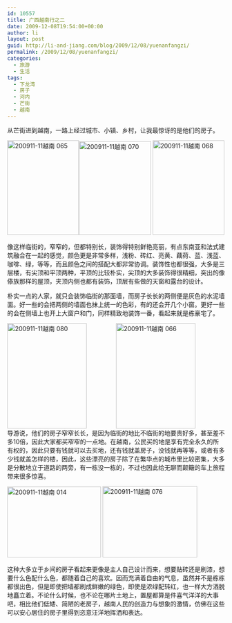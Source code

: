 ```yaml
---
id: 10557
title: 广西越南行之二
date: 2009-12-08T19:54:00+00:00
author: li
layout: post
guid: http://li-and-jiang.com/blog/2009/12/08/yuenanfangzi/
permalink: /2009/12/08/yuenanfangzi/
categories:
  - 旅游
  - 生活
tags:
  - 下龙湾
  - 房子
  - 河内
  - 芒街
  - 越南
---
```

从芒街进到越南，一路上经过城市、小镇、乡村，让我最惊讶的是他们的房子。

[<img style="border-bottom: 0px; border-left: 0px; display: inline; margin-left: 0px; border-top: 0px; margin-right: 0px; border-right: 0px" title="200911-11越南 065" src="http://jiangtanghu.com/cn/wp-content/uploads/2009/12/20091111065-thumb.jpg" border="0" alt="200911-11越南 065" width="166" height="219" align="left" />](http://jiangtanghu.com/cn/wp-content/uploads/2009/12/20091111065.jpg)[<img style="border-bottom: 0px; border-left: 0px; display: inline; margin-left: 0px; border-top: 0px; margin-right: 0px; border-right: 0px" title="200911-11越南 070" src="http://jiangtanghu.com/cn/wp-content/uploads/2009/12/20091111070-thumb.jpg" border="0" alt="200911-11越南 070" width="167" height="217" />](http://jiangtanghu.com/cn/wp-content/uploads/2009/12/20091111070.jpg) [<img style="border-bottom: 0px; border-left: 0px; display: inline; margin-left: 0px; border-top: 0px; margin-right: 0px; border-right: 0px" title="200911-11越南 068" src="http://jiangtanghu.com/cn/wp-content/uploads/2009/12/20091111068-thumb.jpg" border="0" alt="200911-11越南 068" width="166" height="219" />](http://jiangtanghu.com/cn/wp-content/uploads/2009/12/20091111068.jpg)

像这样临街的，窄窄的，但都特别长，装饰得特别鲜艳亮丽，有点东南亚和法式建筑融合在一起的感觉，颜色更是非常多样，浅粉、砖红、亮黄、藕荷、蓝、浅蓝、咖啡、绿，等等，而且颜色之间的搭配大都非常协调。装饰性也都很强，大多是三层楼，有尖顶和平顶两种，平顶的比较朴实，尖顶的大多装饰得很精细，突出的像傣族那样的屋顶，夹顶内侧也都有装饰，顶层有些做的天窗和露台的设计。

朴实一点的人家，就只会装饰临街的那面墙，而房子长长的两侧便是灰色的水泥墙面。好一些的会把两侧的墙面也抹上统一的色彩，有的还会开几个小窗。更好一些的会在侧墙上也开上大窗户和门，同样精致地装饰一番，看起来就是栋豪宅了。

[<img style="border-bottom: 0px; border-left: 0px; display: inline; margin-left: 0px; border-top: 0px; margin-right: 0px; border-right: 0px" title="200911-11越南 080" src="http://jiangtanghu.com/cn/wp-content/uploads/2009/12/20091111080-thumb.jpg" border="0" alt="200911-11越南 080" width="184" height="244" align="left" />](http://jiangtanghu.com/cn/wp-content/uploads/2009/12/20091111080.jpg)[<img style="border-bottom: 0px; border-left: 0px; display: block; float: none; margin-left: auto; border-top: 0px; margin-right: auto; border-right: 0px" title="200911-11越南 066" src="http://jiangtanghu.com/cn/wp-content/uploads/2009/12/20091111066-thumb.jpg" border="0" alt="200911-11越南 066" width="184" height="244" />](http://jiangtanghu.com/cn/wp-content/uploads/2009/12/20091111066.jpg)导游说，他们的房子窄窄长长，是因为临街的地比不临街的地要贵好多，甚至差不多10倍，因此大家都买窄窄的一点地。在越南，公民买的地是享有完全永久的所有权的，因此只要有钱就可以去买地，还有钱就盖房子，没钱就再等等，或者有多少钱就盖怎样的楼，因此，这些漂亮的房子除了在繁华点的城市里比较密集，大多是分散地立于道路的两旁，有一栋没一栋的，不过也因此给无聊而颠簸的车上旅程带来很多惊喜。

[<img style="border-bottom: 0px; border-left: 0px; display: inline; border-top: 0px; border-right: 0px" title="200911-11越南 014" src="http://jiangtanghu.com/cn/wp-content/uploads/2009/12/20091111014-thumb.jpg" border="0" alt="200911-11越南 014" width="217" height="164" />](http://jiangtanghu.com/cn/wp-content/uploads/2009/12/20091111014.jpg) [<img style="border-bottom: 0px; border-left: 0px; display: inline; border-top: 0px; border-right: 0px" title="200911-11越南 076" src="http://jiangtanghu.com/cn/wp-content/uploads/2009/12/20091111076-thumb.jpg" border="0" alt="200911-11越南 076" width="219" height="165" />](http://jiangtanghu.com/cn/wp-content/uploads/2009/12/20091111076.jpg)

这种大多立于乡间的房子看起来更像是主人自己设计而来，想要贴砖还是刷漆，想要什么色配什么色，都随着自己的喜欢。因而充满着自由的气息，虽然并不是栋栋都很出色，但是即使把墙都刷成鲜嫩的绿色，即使是浓绿配转红，也一样大方洒脱地矗立着。不论什么时候，也不论在哪片土地上，置屋都算是件喜气洋洋的大事吧，相比他们低矮、简陋的老房子，越南人民的创造力与想象的激情，仿佛在这些可以安心居住的房子里得到恣意汪洋地挥洒和表达。